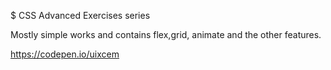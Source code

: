 $ CSS Advanced Exercises series

Mostly simple works and contains flex,grid, animate and the other features.

https://codepen.io/uixcem
